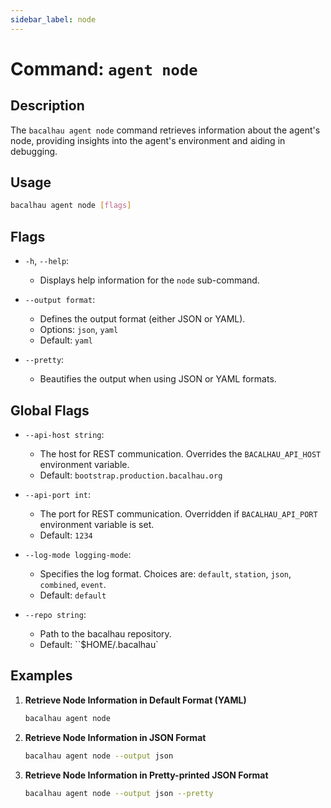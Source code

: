 ```yaml
---
sidebar_label: node
---
```

# Command: `agent node`

## Description

The `bacalhau agent node` command retrieves information about the agent's node, providing insights into the agent's environment and aiding in debugging.

## Usage

```bash
bacalhau agent node [flags]
```

## Flags

- `-h`, `--help`:
  - Displays help information for the `node` sub-command.

- `--output format`:
  - Defines the output format (either JSON or YAML).
  - Options: `json`, `yaml`
  - Default: `yaml`

- `--pretty`:
  - Beautifies the output when using JSON or YAML formats.

## Global Flags

- `--api-host string`:
  - The host for REST communication. Overrides the `BACALHAU_API_HOST` environment variable.
  - Default: `bootstrap.production.bacalhau.org`

- `--api-port int`:
  - The port for REST communication. Overridden if `BACALHAU_API_PORT` environment variable is set.
  - Default: `1234`

- `--log-mode logging-mode`:
  - Specifies the log format. Choices are: `default`, `station`, `json`, `combined`, `event`.
  - Default: `default`

- `--repo string`:
  - Path to the bacalhau repository.
  - Default: ``$HOME/.bacalhau`

## Examples

1. **Retrieve Node Information in Default Format (YAML)**

   ```bash
   bacalhau agent node
   ```

2. **Retrieve Node Information in JSON Format**

   ```bash
   bacalhau agent node --output json
   ```

3. **Retrieve Node Information in Pretty-printed JSON Format**

   ```bash
   bacalhau agent node --output json --pretty
   ```
